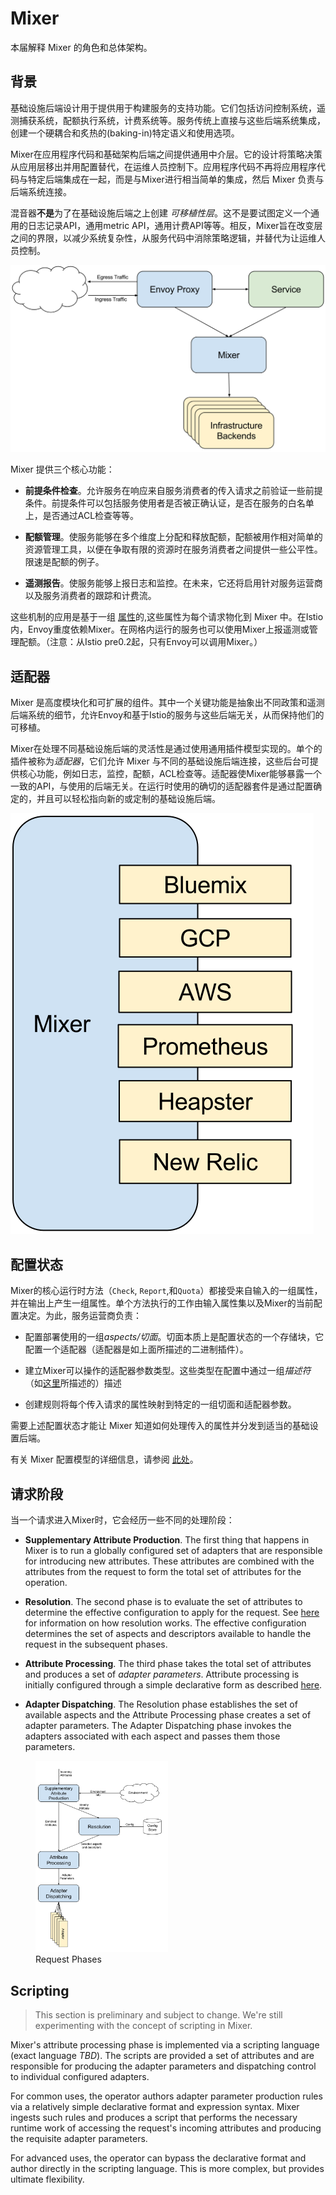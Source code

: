 # Mixer

本届解释 Mixer 的角色和总体架构。

## 背景

基础设施后端设计用于提供用于构建服务的支持功能。它们包括访问控制系统，遥测捕获系统，配额执行系统，计费系统等。服务传统上直接与这些后端系统集成，创建一个硬耦合和炙热的(baking-in)特定语义和使用选项。

Mixer在应用程序代码和基础架构后端之间提供通用中介层。它的设计将策略决策从应用层移出并用配置替代，在运维人员控制下。应用程序代码不再将应用程序代码与特定后端集成在一起，而是与Mixer进行相当简单的集成，然后 Mixer 负责与后端系统连接。

混音器**不是**为了在基础设施后端之上创建 _可移植性层_。这不是要试图定义一个通用的日志记录API，通用metric API，通用计费API等等。相反，Mixer旨在改变层之间的界限，以减少系统复杂性，从服务代码中消除策略逻辑，并替代为让运维人员控制。

![](./img/mixer/traffic.svg)

Mixer 提供三个核心功能：

- **前提条件检查**。允许服务在响应来自服务消费者的传入请求之前验证一些前提条件。前提条件可以包括服务使用者是否被正确认证，是否在服务的白名单上，是否通过ACL检查等等。

- **配额管理**。使服务能够在多个维度上分配和释放配额，配额被用作相对简单的资源管理工具，以便在争取有限的资源时在服务消费者之间提供一些公平性。限速是配额的例子。

- **遥测报告**。使服务能够上报日志和监控。在未来，它还将启用针对服务运营商以及服务消费者的跟踪和计费流。

这些机制的应用是基于一组 [属性](attributes.md)的,这些属性为每个请求物化到 Mixer 中。在Istio内，Envoy重度依赖Mixer。在网格内运行的服务也可以使用Mixer上报遥测或管理配额。（注意：从Istio pre0.2起，只有Envoy可以调用Mixer。）

## 适配器

Mixer 是高度模块化和可扩展的组件。其中一个关键功能是抽象出不同政策和遥测后端系统的细节，允许Envoy和基于Istio的服务与这些后端无关，从而保持他们的可移植。

Mixer在处理不同基础设施后端的灵活性是通过使用通用插件模型实现的。单个的插件被称为*适配器*，它们允许 Mixer 与不同的基础设施后端连接，这些后台可提供核心功能，例如日志，监控，配额，ACL检查等。适配器使Mixer能够暴露一个一致的API，与使用的后端无关。在运行时使用的确切的适配器套件是通过配置确定的，并且可以轻松指向新的或定制的基础设施后端。

![](./img/mixer/adapters.svg)

## 配置状态

Mixer的核心运行时方法（`Check`, `Report`,和`Quota`）都接受来自输入的一组属性，并在输出上产生一组属性。单个方法执行的工作由输入属性集以及Mixer的当前配置决定。为此，服务运营商负责：

- 配置部署使用的一组*aspects/切面*。切面本质上是配置状态的一个存储块，它配置一个适配器（适配器是如上面所描述的二进制插件）。

- 建立Mixer可以操作的适配器参数类型。这些类型在配置中通过一组*描述符* （如[这里](./mixer-config.md#描述符)所描述的）描述

- 创建规则将每个传入请求的属性映射到特定的一组切面和适配器参数。

需要上述配置状态才能让 Mixer 知道如何处理传入的属性并分发到适当的基础设置后端。

有关 Mixer 配置模型的详细信息，请参阅 [此处](./mixer-config.md)。

## 请求阶段

当一个请求进入Mixer时，它会经历一些不同的处理阶段：


- **Supplementary Attribute Production**. The first thing that happens in Mixer is to run a globally configured
set of adapters that are responsible for introducing new attributes. These attributes are combined with the attributes
from the request to form the total set of attributes for the operation.

- **Resolution**. The second phase is to evaluate the set of attributes to determine the effective 
configuration to apply for the request. See [here](./mixer-config.html#resolution) for information on how resolution works. The effective
configuration determines the set of aspects and descriptors available to handle the request in the
subsequent phases.

- **Attribute Processing**. The third phase takes the total set of attributes
and produces a set of *adapter parameters*. Attribute processing is initially
configured through a simple declarative form as described [here](./mixer-config.html).

- **Adapter Dispatching**. The Resolution phase establishes the set of available aspects and the Attribute
Processing phase creates a set of adapter parameters. The Adapter Dispatching phase invokes the adapters
associated with each aspect and passes them those parameters.

<figure><img style="max-width:50%;" src="./img/mixer/phases.svg" alt="Phases of Mixer request processing." title="Request Phases" />
<figcaption>Request Phases</figcaption></figure>

## Scripting

> This section is preliminary and subject to change. We're still experimenting with the concept of scripting in Mixer.

Mixer's attribute processing phase is implemented via a scripting language (exact language *TBD*). 
The scripts are provided a set of attributes and are responsible for producing the adapter parameters and dispatching
control to individual configured adapters.

For common uses, the operator authors adapter parameter production rules via a relatively simple declarative format
and expression syntax. Mixer ingests such rules and produces a script that performs the necessary runtime work
of accessing the request's incoming attributes and producing the requisite adapter parameters.

For advanced uses, the operator can bypass the declarative format and author directly in the scripting
language. This is more complex, but provides ultimate flexibility.
